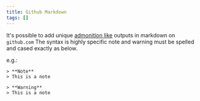 ```yaml
---
title: Github Markdown
tags: []
---
```


It's possible to add unique [admonition like](https://github.com/orgs/community/discussions/16925) outputs in markdown on `github.com`
The syntax is highly specific note and warning must be spelled and cased exactly as below.

e.g.:

```
> **Note**
> This is a note

> **Warning**
> This is a note
```
